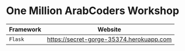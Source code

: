 # One Million ArabCoders Workshop

| Framework | Website |
| ------- | ----------- |
| `Flask` | https://secret-gorge-35374.herokuapp.com |
